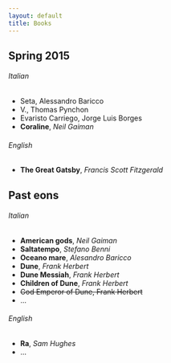 ```yaml
---
layout: default
title: Books
---
```





Spring 2015
-----------


###### Italian

* Seta, Alessandro Baricco
* V., Thomas Pynchon
* Evaristo Carriego, Jorge Luis Borges
* **Coraline**, *Neil Gaiman*


###### English

* **The Great Gatsby**, *Francis Scott Fitzgerald*




Past eons
---------


###### Italian

* **American gods**, *Neil Gaiman*
* **Saltatempo**, *Stefano Benni*
* **Oceano mare**, *Alesandro Baricco*
* **Dune**, *Frank Herbert*
* **Dune Messiah**, *Frank Herbert*
* **Children of Dune**, *Frank Herbert*
* ~~God Emperor of Dune, Frank Herbert~~
* ...


###### English

* **Ra**, *Sam Hughes*
* ...



